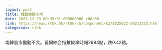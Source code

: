 ```yaml
---
layout: post
title: 韓股變動不大
date: 2021-12-23 08:35:31.000000000 +08:00
link: https://news.rthk.hk/rthk/ch/component/k2/1625622-20211223.htm
categories: rthk
---
```


南韓股市變動不大。首爾綜合指數較早時報2984點，跌0.42點。
